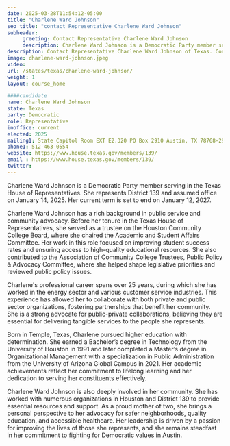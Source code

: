 ```yaml
---
date: 2025-03-28T11:54:12-05:00
title: "Charlene Ward Johnson"
seo_title: "contact Representative Charlene Ward Johnson"
subheader:
     greeting: Contact Representative Charlene Ward Johnson
     description: Charlene Ward Johnson is a Democratic Party member serving in the Texas House of Representatives. She represents District 139 and assumed office on January 14, 2025. Her current term is set to end on January 12, 2027.
description: Contact Representative Charlene Ward Johnson of Texas. Contact information for Charlene Ward Johnson includes email address, phone number, and mailing address.
image: charlene-ward-johnson.jpeg
video:
url: /states/texas/charlene-ward-johnson/
weight: 1
layout: course_home

####candidate
name: Charlene Ward Johnson
state: Texas
party: Democratic
role: Representative
inoffice: current
elected: 2025
mailing1: State Capitol Room EXT E2.320 PO Box 2910 Austin, TX 78768-2910
phone1: 512-463-0554
website: https://www.house.texas.gov/members/139/
email : https://www.house.texas.gov/members/139/
twitter: 
---
```

Charlene Ward Johnson is a Democratic Party member serving in the Texas House of Representatives. She represents District 139 and assumed office on January 14, 2025. Her current term is set to end on January 12, 2027.

Charlene Ward Johnson has a rich background in public service and community advocacy. Before her tenure in the Texas House of Representatives, she served as a trustee on the Houston Community College Board, where she chaired the Academic and Student Affairs Committee. Her work in this role focused on improving student success rates and ensuring access to high-quality educational resources. She also contributed to the Association of Community College Trustees, Public Policy & Advocacy Committee, where she helped shape legislative priorities and reviewed public policy issues.

Charlene's professional career spans over 25 years, during which she has worked in the energy sector and various customer service industries. This experience has allowed her to collaborate with both private and public sector organizations, fostering partnerships that benefit her community. She is a strong advocate for public-private collaborations, believing they are essential for delivering tangible services to the people she represents.

Born in Temple, Texas, Charlene pursued higher education with determination. She earned a Bachelor’s degree in Technology from the University of Houston in 1991 and later completed a Master’s degree in Organizational Management with a specialization in Public Administration from the University of Arizona Global Campus in 2021. Her academic achievements reflect her commitment to lifelong learning and her dedication to serving her constituents effectively.

Charlene Ward Johnson is also deeply involved in her community. She has worked with numerous organizations in Houston and District 139 to provide essential resources and support. As a proud mother of two, she brings a personal perspective to her advocacy for safer neighborhoods, quality education, and accessible healthcare. Her leadership is driven by a passion for improving the lives of those she represents, and she remains steadfast in her commitment to fighting for Democratic values in Austin.
